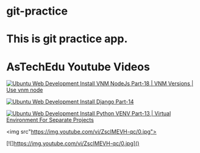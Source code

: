 # git-practice

# This is git practice app.




# AsTechEdu Youtube Videos

[![Ubuntu Web Development Install VNM NodeJs Part-18 | VNM Versions | Use vnm node](https://img.youtube.com/vi/ZscIMEVH-qc/0.jpg)](https://www.youtube.com/watch?v=ZscIMEVH-qc)
 
[![Ubuntu Web Development Install Django Part-14](https://img.youtube.com/vi/KignfWky9aw/0.jpg)](https://www.youtube.com/watch?v=KignfWky9aw)

[![Ubuntu Web Development Install Python VENV Part-13 | Virtual Environment For Separate Projects](https://img.youtube.com/vi/ju3HSu8QBcE/0.jpg)](https://www.youtube.com/watch?v=ju3HSu8QBcE)


<img src"https://img.youtube.com/vi/ZscIMEVH-qc/0.jpg">

[![]https://img.youtube.com/vi/ZscIMEVH-qc/0.jpg]()
